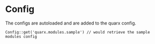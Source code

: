 # Config

The configs are autoloaded and are added to the quarx config.

```
Config::get('quarx.modules.sample') // would retrieve the sample modules config
```

